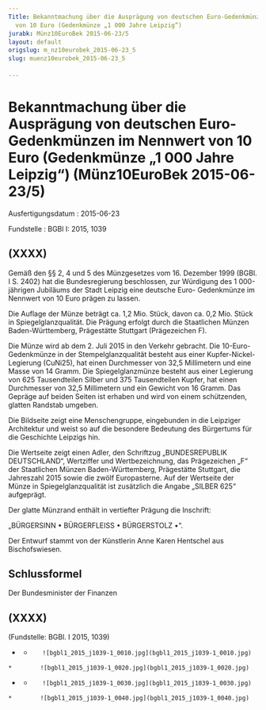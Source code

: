 ```yaml
---
Title: Bekanntmachung über die Ausprägung von deutschen Euro-Gedenkmünzen im Nennwert
  von 10 Euro (Gedenkmünze „1 000 Jahre Leipzig“)
jurabk: Münz10EuroBek 2015-06-23/5
layout: default
origslug: m_nz10eurobek_2015-06-23_5
slug: muenz10eurobek_2015-06-23_5

---
```


# Bekanntmachung über die Ausprägung von deutschen Euro-Gedenkmünzen im Nennwert von 10 Euro (Gedenkmünze „1 000 Jahre Leipzig“) (Münz10EuroBek 2015-06-23/5)

Ausfertigungsdatum
:   2015-06-23

Fundstelle
:   BGBl I: 2015, 1039


## (XXXX)

Gemäß den §§ 2, 4 und 5 des Münzgesetzes vom 16. Dezember 1999 (BGBl.
I S. 2402) hat die Bundesregierung beschlossen, zur Würdigung des
1 000-jährigen Jubiläums der Stadt Leipzig eine deutsche Euro-
Gedenkmünze im Nennwert von 10 Euro prägen zu lassen.

Die Auflage der Münze beträgt ca. 1,2 Mio. Stück, davon ca. 0,2 Mio.
Stück in Spiegelglanzqualität. Die Prägung erfolgt durch die
Staatlichen Münzen Baden-Württemberg, Prägestätte Stuttgart
(Prägezeichen F).

Die Münze wird ab dem 2. Juli 2015 in den Verkehr gebracht. Die
10-Euro-Gedenkmünze in der Stempelglanzqualität besteht aus einer
Kupfer-Nickel-Legierung (CuNi25), hat einen Durchmesser von 32,5
Millimetern und eine Masse von 14 Gramm. Die Spiegelglanzmünze besteht
aus einer Legierung von 625 Tausendteilen Silber und 375 Tausendteilen
Kupfer, hat einen Durchmesser von 32,5 Millimetern und ein Gewicht von
16 Gramm. Das Gepräge auf beiden Seiten ist erhaben und wird von einem
schützenden, glatten Randstab umgeben.

Die Bildseite zeigt eine Menschengruppe, eingebunden in die Leipziger
Architektur und weist so auf die besondere Bedeutung des Bürgertums
für die Geschichte Leipzigs hin.

Die Wertseite zeigt einen Adler, den Schriftzug „BUNDESREPUBLIK
DEUTSCHLAND“, Wertziffer und Wertbezeichnung, das Prägezeichen „F“ der
Staatlichen Münzen Baden-Württemberg, Prägestätte Stuttgart, die
Jahreszahl 2015 sowie die zwölf Europasterne. Auf der Wertseite der
Münze in Spiegelglanzqualität ist zusätzlich die Angabe „SILBER 625“
aufgeprägt.

Der glatte Münzrand enthält in vertiefter Prägung die Inschrift:

„BÜRGERSINN • BÜRGERFLEISS • BÜRGERSTOLZ •“.

Der Entwurf stammt von der Künstlerin Anne Karen Hentschel aus
Bischofswiesen.


## Schlussformel

Der Bundesminister der Finanzen


## (XXXX)

(Fundstelle: BGBl. I 2015, 1039)


*    *        ![bgbl1_2015_j1039-1_0010.jpg](bgbl1_2015_j1039-1_0010.jpg)
    *        ![bgbl1_2015_j1039-1_0020.jpg](bgbl1_2015_j1039-1_0020.jpg)

*    *        ![bgbl1_2015_j1039-1_0030.jpg](bgbl1_2015_j1039-1_0030.jpg)
    *        ![bgbl1_2015_j1039-1_0040.jpg](bgbl1_2015_j1039-1_0040.jpg)


